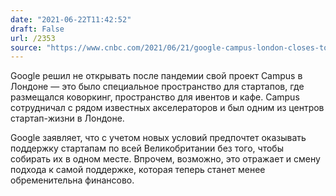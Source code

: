 ```yaml
---
date: "2021-06-22T11:42:52"
draft: False
url: /2353
source: "https://www.cnbc.com/2021/06/21/google-campus-london-closes-to-start-ups-post-covid.html"
---
```


Google решил не открывать после пандемии свой проект Campus в Лондоне — это было специальное пространство для стартапов, где размещался коворкинг, пространство для ивентов и кафе. Campus сотрудничал с рядом известных акселераторов и был одним из центров стартап-жизни в Лондоне.

Google заявляет, что с учетом новых условий предпочтет оказывать поддержку стартапам по всей Великобритании без того, чтобы собирать их в одном месте. Впрочем, возможно, это отражает и смену подхода к самой поддержке, которая теперь станет менее обременительна финансово.
